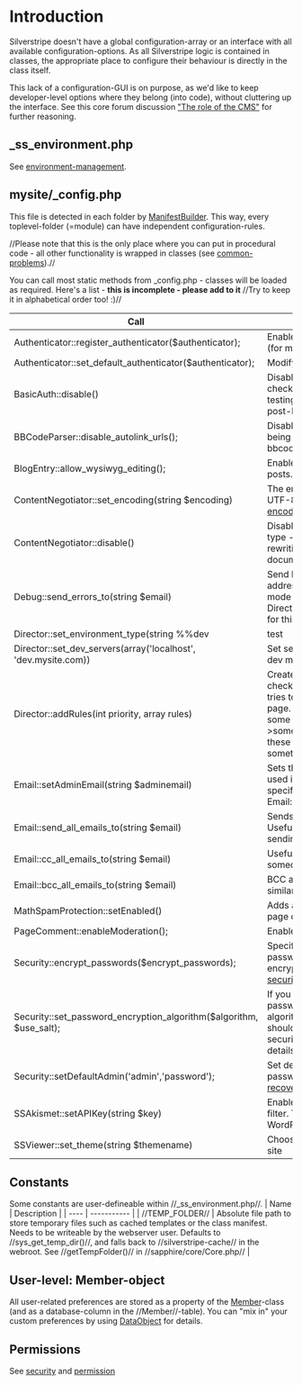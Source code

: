 # Introduction
Silverstripe doesn't have a global configuration-array or an interface with all available configuration-options. As all Silverstripe logic is contained in classes, the appropriate place to configure their behaviour is directly in the class itself. 

This lack of a configuration-GUI is on purpose, as we'd like to keep developer-level options where they belong (into code), without cluttering up the interface. See this core forum discussion ["The role of the CMS"](http://www.silverstripe.com/core-team-discussion/flat/2723) for further reasoning.

## _ss_environment.php

See [environment-management](environment-management).

## mysite/_config.php
This file is detected in each folder by [ManifestBuilder](ManifestBuilder). This way, every toplevel-folder (=module) can have independent configuration-rules.

//Please note that this is the only place where you can put in procedural code - all other functionality is wrapped in classes (see [common-problems](common-problems)).//

You can call most static methods from _config.php - classes will be loaded as required. Here's a list - **this is incomplete - please add to it** //Try to keep it in alphabetical order too! :)//

 | Call                                                                | Description |                                                                                                                                                                                                                                               
 | ----                                                                | -------------                                                                                                                                                                                                                                               
 | Authenticator::register_authenticator($authenticator);              | Enable an authentication method (for more details see [security](security)).                                                                                                                                                                                 |        
 | Authenticator::set_default_authenticator($authenticator);           | Modify tab-order on login-form.                                                                                                                                                                                                                              |        
 | BasicAuth::disable()                                                | Disable basic authentication checking for dev sites (useful when testing credit card transaction post-backs etc)                                                                                                                                             |        
 | BBCodeParser::disable_autolink_urls();                              | Disables plain hyperlinks from being turned into links when bbcode is parsed.                                                                                                                                                                                |        
 | BlogEntry::allow_wysiwyg_editing();                                 | Enable rich text editing for blog posts.                                                                                                                                                                                                                     |        
 | ContentNegotiator::set_encoding(string $encoding)                   | The encoding charset to use - UTF-8 by default (see [template-encoding](template-encoding) for more)                                                                                                                                                         |        
 | ContentNegotiator::disable()                                        | Disables the negotiation of content type - usually used to stop it from rewriting the DOCTYPE of the document                                                                                                                                                |        
 | Debug::send_errors_to(string $email)                                | Send live errors on your site to this address (site has to be in 'live' mode using Director::set_environment_type(live) for this to occur                                                                                                                    |        
 | Director::set_environment_type(string %%dev                         | test                                                                                                                                                                                                                                                         | live%%) | Sets the environment type (e.g. dev site will show errors, live site hides them and displays a 500 error instead) | 
 | Director::set_dev_servers(array('localhost', 'dev.mysite.com))      | Set servers that should be run in dev mode (see [debugging](debugging))                                                                                                                                                                                      |        
 | Director::addRules(int priority, array rules)                       | Create a number of URL rules to be checked against when SilverStripe tries to figure out how to display a page. See cms/_config.php for some examples. Note: Using ->something/ as the value for one of these will redirect the user to the something/ page. |        
 | Email::setAdminEmail(string $adminemail)                            | Sets the admin email for the site, used if there is no From address specified, or when you call Email::getAdminEmail()                                                                                                                                       |        
 | Email::send_all_emails_to(string $email)                            | Sends all emails to this address. Useful for debugging your email sending functions                                                                                                                                                                          |        
 | Email::cc_all_emails_to(string $email)                              | Useful for CC'ing all emails to someone checking correspondence                                                                                                                                                                                              |        
 | Email::bcc_all_emails_to(string $email)                             | BCC all emails to this address, similar to CC'ing emails (above)                                                                                                                                                                                             |        
 | MathSpamProtection::setEnabled()                                    | Adds a math spam question to all page comment forms                                                                                                                                                                                                          |        
 | PageComment::enableModeration();                                    | Enables comment moderation                                                                                                                                                                                                                                   |        
 | Security::encrypt_passwords($encrypt_passwords);                    | Specify if you want store your passwords in clear text or encrypted (for more details see [security](security))                                                                                                                                              |        
 | Security::set_password_encryption_algorithm($algorithm, $use_salt); | If you choose to encrypt your passwords, you can choose which algorithm is used to and if a salt should be used to increase the security level even more (for more details see [security](security)).                                                        |        
 | Security::setDefaultAdmin('admin','password');                      | Set default admin email and password, helpful for [recovering_password](recovering_password)                                                                                                                                                                 |        
 | SSAkismet::setAPIKey(string $key)                                   | Enables use of the Akismet spam filter. The key must be a valid WordPress API key.                                                                                                                                                                           |        
 | SSViewer::set_theme(string $themename)                              | Choose the default theme for your site                                                                                                                                                                                                                       |        
## Constants

Some constants are user-defineable within //_ss_environment.php//.
 | Name            | Description                                                                                                                                                                                                                                                                                 | 
 | ----            | -----------                                                                                                                                                                                                                                                                                 | 
 | //TEMP_FOLDER// | Absolute file path to store temporary files such as cached templates or the class manifest. Needs to be writeable by the webserver user. Defaults to //sys_get_temp_dir()//, and falls back to //silverstripe-cache// in the webroot. See //getTempFolder()// in //sapphire/core/Core.php// | 

## User-level: Member-object
All user-related preferences are stored as a property of the [Member](Member)-class (and as a database-column in the //Member//-table). You can "mix in" your custom preferences by using [DataObject](http://api.silverstripe.org/trunk/sapphire/model/DataObject.html) for details.

## Permissions
See [security](security) and [permission](permission)

